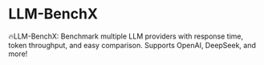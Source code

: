 # LLM-BenchX
🔥LLM-BenchX: Benchmark multiple LLM providers with response time, token throughput, and easy comparison. Supports OpenAI, DeepSeek, and more!
